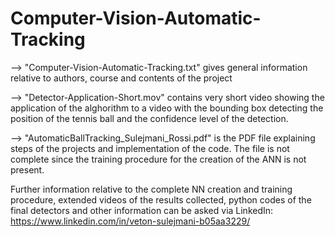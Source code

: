 # Computer-Vision-Automatic-Tracking

--> "Computer-Vision-Automatic-Tracking.txt" gives general information relative to authors, course and contents of the project

--> "Detector-Application-Short.mov" contains very short video showing the application of the alghorithm to a video 
with the bounding box detecting the position of the tennis ball and the confidence level of the detection.

--> "AutomaticBallTracking_Sulejmani_Rossi.pdf" is the PDF file explaining steps of the projects and implementation of the code.
The file is not complete since the training procedure for the creation of the ANN is not present.

Further information relative to the complete NN creation and training procedure, extended videos of the results collected,
python codes of the final detectors and other information can be asked via LinkedIn: https://www.linkedin.com/in/veton-sulejmani-b05aa3229/
